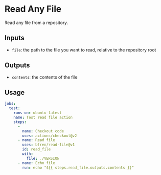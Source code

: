 # Read Any File

Read any file from a repository.

## Inputs

- `file`: the path to the file you want to read, relative to the repository root

## Outputs

- `contents`: the contents of the file

## Usage

```yml
jobs:
  test:
    runs-on: ubuntu-latest
    name: Test read file action
    steps:
      -
        name: Checkout code
        uses: actions/checkout@v2
      - name: Read file
        uses: bfren/read-file@v1
        id: read_file
        with:
          file: ./VERSION
      - name: Echo file
        run: echo "${{ steps.read_file.outputs.contents }}"
```
